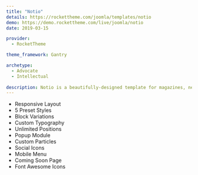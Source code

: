 ```yaml
---
title: "Notio"
details: https://rockettheme.com/joomla/templates/notio
demo: https://demo.rockettheme.com/live/joomla/notio
date: 2019-03-15

provider: 
  - RocketTheme

theme_framework: Gantry

archetype:
  - Advocate
  - Intellectual
  
description: Notio is a beautifully-designed template for magazines, news, and other content-rich websites. Featuring a variety of dynamic particles that enable you to easily create custom items or pull content directly from the CMS.
---
```


* Responsive Layout
* 5 Preset Styles
* Block Variations
* Custom Typography
* Unlimited Positions
* Popup Module
* Custom Particles
* Social Icons
* Mobile Menu
* Coming Soon Page
* Font Awesome Icons	